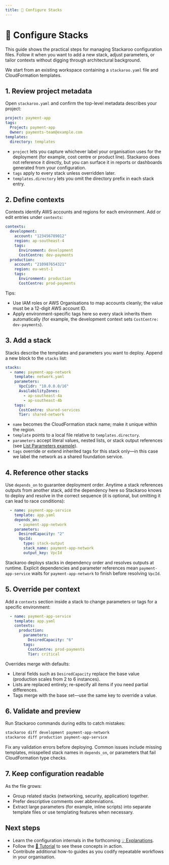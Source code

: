 ```yaml
---
title: 🔧 Configure Stacks
---
```


# 🔧 Configure Stacks

This guide shows the practical steps for managing Stackaroo configuration files. Follow it when you want to add a new stack, adjust parameters, or tailor contexts without digging through architectural background.

We start from an existing workspace containing a `stackaroo.yaml` file and CloudFormation templates.

## 1. Review project metadata

Open `stackaroo.yaml` and confirm the top-level metadata describes your project:

```yaml
project: payment-app
tags:
  Project: payment-app
  Owner: payments-team@example.com
templates:
  directory: templates
```

- `project` lets you capture whichever label your organisation uses for the deployment (for example, cost centre or product line). Stackaroo does not reference it directly, but you can surface it in reports or dashboards generated from your configuration.
- `tags` apply to every stack unless overridden later.
- `templates.directory` lets you omit the directory prefix in each stack entry.

## 2. Define contexts

Contexts identify AWS accounts and regions for each environment. Add or edit entries under `contexts`:

```yaml
contexts:
  development:
    account: "123456789012"
    region: ap-southeast-4
    tags:
      Environment: development
      CostCentre: dev-payments
  production:
    account: "210987654321"
    region: eu-west-1
    tags:
      Environment: production
      CostCentre: prod-payments
```

Tips:

- Use IAM roles or AWS Organisations to map accounts cleanly; the value must be a 12-digit AWS account ID.
- Apply environment-specific tags here so every stack inherits them automatically (for example, the development context sets `CostCentre: dev-payments`).

## 3. Add a stack

Stacks describe the templates and parameters you want to deploy. Append a new block to the `stacks` list:

```yaml
stacks:
  - name: payment-app-network
    template: network.yaml
    parameters:
      VpcCidr: "10.0.0.0/16"
      AvailabilityZones:
        - ap-southeast-4a
        - ap-southeast-4b
    tags:
      CostCentre: shared-services
      Tier: shared-network
```

- `name` becomes the CloudFormation stack name; make it unique within the region.
- `template` points to a local file relative to `templates.directory`.
- `parameters` accept literal values, nested lists, or stack output references (see [List Parameters example](https://github.com/orien/stackaroo/tree/main/examples/list-parameters)).
- `tags` override or extend inherited tags for this stack only—in this case we label the network as a shared foundation service.

## 4. Reference other stacks

Use `depends_on` to guarantee deployment order. Anytime a stack references outputs from another stack, add the dependency here so Stackaroo knows to deploy and resolve in the correct sequence (it is optional, but omitting it can lead to race conditions):

```yaml
  - name: payment-app-service
    template: app.yaml
    depends_on:
      - payment-app-network
    parameters:
      DesiredCapacity: "2"
      VpcId:
        type: stack-output
        stack_name: payment-app-network
        output_key: VpcId
```

Stackaroo deploys stacks in dependency order and resolves outputs at runtime. Explicit dependencies and parameter references mean `payment-app-service` waits for `payment-app-network` to finish before resolving `VpcId`.

## 5. Override per context

Add a `contexts` section inside a stack to change parameters or tags for a specific environment:

```yaml
  - name: payment-app-service
    template: app.yaml
    contexts:
      production:
        parameters:
          DesiredCapacity: "6"
        tags:
          CostCentre: prod-payments
          Tier: critical
```

Overrides merge with defaults:

- Literal fields such as `DesiredCapacity` replace the base value (production scales from 2 to 6 instances).
- Lists are replaced entirely; re-specify all items if you need partial differences.
- Tags merge with the base set—use the same key to override a value.

## 6. Validate and preview

Run Stackaroo commands during edits to catch mistakes:

```bash
stackaroo diff development payment-app-network
stackaroo diff production payment-app-service
```

Fix any validation errors before deploying. Common issues include missing templates, misspelled stack names in `depends_on`, or parameters that fail CloudFormation type checks.

## 7. Keep configuration readable

As the file grows:

- Group related stacks (networking, security, application) together.
- Prefer descriptive comments over abbreviations.
- Extract large parameters (for example, inline scripts) into separate template files or use templating features when necessary.

## Next steps

- Learn the configuration internals in the forthcoming [💡 Explanations](/explanation/).
- Follow the [🎯 Tutorial](/tutorials/first-stack-deployment) to see these concepts in action.
- Contribute additional how-to guides as you codify repeatable workflows in your organisation.
